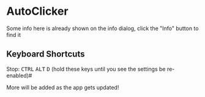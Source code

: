 # AutoClicker
Some info here is already shown on the info dialog, click the "Info" button to find it

## Keyboard Shortcuts
Stop: <kbd>CTRL</kbd> <kbd>ALT</kbd> <kbd>D</kbd> (hold these keys until you see the settings be re-enabled)#

More will be added as the app gets updated!